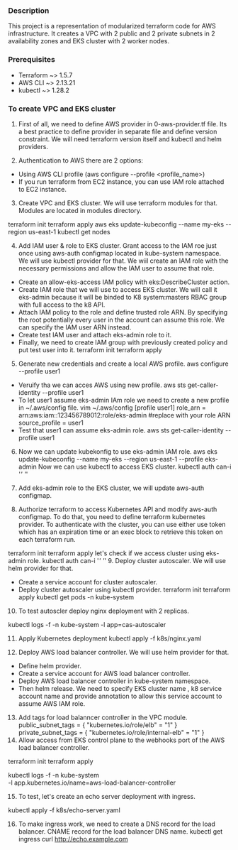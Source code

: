 ### Description ###
This project is a representation of modularized terraform code for AWS infrastructure.
It creates a VPC with 2 public and 2 private subnets in 2 availability zones and EKS cluster with 2 worker nodes.
### Prerequisites ###
- Terraform ~> 1.5.7
- AWS CLI ~> 2.13.21
- kubectl ~> 1.28.2

### To create VPC and EKS cluster ###
1. First of all, we need to define AWS provider in    0-aws-provider.tf file. Its a best practice to define provider in separate file and define version constraint.
We will need terraform version itself and kubectl and helm providers.

2. Authentication to AWS there are 2 options:
- Using AWS CLI profile (aws configure --profile <profile_name>)
- If you run terraform from EC2 instance, you can use IAM role attached to EC2 instance.

3. Create VPC and EKS cluster. We will use terraform modules for that. Modules are located in modules directory.

terraform init
terraform apply
aws eks update-kubeconfig --name my-eks --region us-east-1
kubectl get nodes

4. Add IAM user & role to EKS cluster. Grant access to the IAM roe just once using aws-auth configmap located in kube-system namespace. We will use kubectl provider for that. We wiil create an IAM role with the necessary permissions and allow the IAM user to assume that role.
- Create an allow-eks-access IAM policy with eks:DescribeCluster action.
- Create IAM role that we will use to access EKS cluster. We will call it eks-admin because it will be binded to K8 system:masters RBAC group with full access to the k8 API.
- Attach IAM policy to the role and define trusted role ARN. By specifying the root potentially every user in the account can assume this role. We can specify the IAM user ARN instead.
- Create test IAM user and attach eks-admin role to it.
- Finally, we need to create IAM group with previously created policy and put test user into it.
terraform init
terraform apply

5. Generate new credentials and create a local AWS profile.
aws configure --profile user1
 - Veruify tha we can acces AWS using new profile.
aws sts get-caller-identity --profile user1
- To let user1 assume eks-admin IAm role we need to create a new profile in ~/.aws/config file.
vim ~/.aws/config
[profile user1]
role_arn = arn:aws:iam::123456789012:role/eks-admin #replace with your role ARN
source_profile = user1
- Test that user1 can assume eks-admin role.
aws sts get-caller-identity --profile user1

6. Now we can update kubekonfig to use eks-admin IAM role.
aws eks update-kubeconfig --name my-eks --region us-east-1 --profile eks-admin
Now we can use kubectl to access EKS cluster.
kubectl auth can-i '*' '*'

7. Add eks-admin role to the EKS cluster, we will update aws-auth configmap.

8. Authorize terraform to access Kubernetes API and modify aws-auth configmap. To do that, you need to define terraform kubernetes provider. To authenticate with the cluster, you can use either use token which has an expiration time or an exec block to retrieve this token on each terraform run.

terraform init
terraform apply
let's check if we access cluster using eks-admin role.
kubectl auth can-i '*' '*'
9. Deploy cluster autoscaler. We will use helm provider for that.
- Create a service account for cluster autoscaler.
- Deploy cluster autoscaler using kubectl provider.
terraform init
terraform apply
kubectl get pods -n kube-system

10. To test autoscler deploy nginx deployment with 2 replicas.

kubectl logs -f -n kube-system -l app=cas-autoscaler

11. Apply Kubernetes deployment 
kubectl apply -f k8s/nginx.yaml

12. Deploy AWS load balancer controller. We will use helm provider for that.
- Define helm provider.
- Create a service account for AWS load balancer controller.
- Deploy AWS load balancer controller in kube-system namespace.
- Then helm release. We need to specify EKS cluster name , k8 service account name and provide annotation to allow this service account to assume AWS IAM role.
13. Add tags for load balanncer controller in the VPC module.
  public_subnet_tags = {
    "kubernetes.io/role/elb" = "1"
  }
  private_subnet_tags = {
    "kubernetes.io/role/internal-elb" = "1"
  }
14. Allow access from EKS control plane to the webhooks port of the AWS load balancer controller. 
 
terraform init
terraform apply

kubectl logs -f -n kube-system \
  -l app.kubernetes.io/name=aws-load-balancer-controller

15. To test, let's create an echo server deployment with ingress.

kubectl apply -f k8s/echo-server.yaml

16. To make ingress work, we need to create a DNS record for the load balancer. CNAME record for the load balancer DNS name.
kubectl get ingress
curl http://echo.example.com

